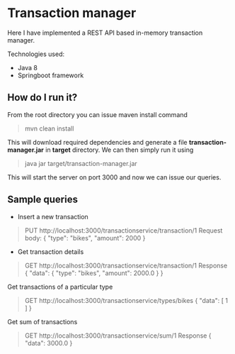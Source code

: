 # Transaction manager

Here I have implemented a REST API based in-memory transaction manager.

Technologies used:
- Java 8
- Springboot framework

## How do I run it?
From the root directory you can issue maven install command
> mvn clean install

This will download required dependencies and generate a file **transaction-manager.jar** in **target** directory. 
We can then simply run it using
> java jar target/transaction-manager.jar

This will start the server on port 3000 and now we can issue our queries.

## Sample queries
- Insert a new transaction
> PUT http://localhost:3000/transactionservice/transaction/1 
> Request body:
> {
> 	"type": "bikes",
> 	 "amount": 2000
> }

- Get transaction details
>GET http://localhost:3000/transactionservice/transaction/1 
> Response
> {
>     "data": {
> "type": "bikes",
> "amount": 2000.0
> }
> }

Get transactions of a particular type
> GET http://localhost:3000/transactionservice/types/bikes
> {
> "data": [
> 1
> ]
> }

Get sum of transactions
> GET http://localhost:3000/transactionservice/sum/1
> Response
> {
> "data": 3000.0
> }

